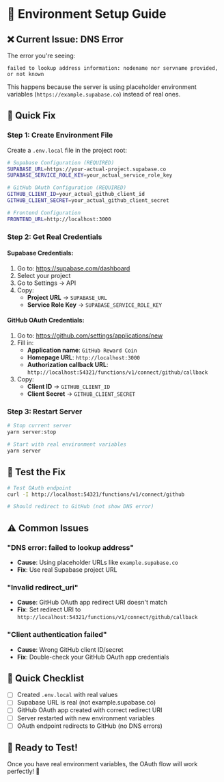 # 🔧 Environment Setup Guide

## ❌ **Current Issue: DNS Error**

The error you're seeing:

```
failed to lookup address information: nodename nor servname provided, or not known
```

This happens because the server is using placeholder environment variables (`https://example.supabase.co`) instead of real ones.

## 🚀 **Quick Fix**

### **Step 1: Create Environment File**

Create a `.env.local` file in the project root:

```bash
# Supabase Configuration (REQUIRED)
SUPABASE_URL=https://your-actual-project.supabase.co
SUPABASE_SERVICE_ROLE_KEY=your_actual_service_role_key

# GitHub OAuth Configuration (REQUIRED)
GITHUB_CLIENT_ID=your_actual_github_client_id
GITHUB_CLIENT_SECRET=your_actual_github_client_secret

# Frontend Configuration
FRONTEND_URL=http://localhost:3000
```

### **Step 2: Get Real Credentials**

#### **Supabase Credentials:**

1. Go to: https://supabase.com/dashboard
2. Select your project
3. Go to Settings → API
4. Copy:
   - **Project URL** → `SUPABASE_URL`
   - **Service Role Key** → `SUPABASE_SERVICE_ROLE_KEY`

#### **GitHub OAuth Credentials:**

1. Go to: https://github.com/settings/applications/new
2. Fill in:
   - **Application name**: `GitHub Reward Coin`
   - **Homepage URL**: `http://localhost:3000`
   - **Authorization callback URL**: `http://localhost:54321/functions/v1/connect/github/callback`
3. Copy:
   - **Client ID** → `GITHUB_CLIENT_ID`
   - **Client Secret** → `GITHUB_CLIENT_SECRET`

### **Step 3: Restart Server**

```bash
# Stop current server
yarn server:stop

# Start with real environment variables
yarn server
```

## 🧪 **Test the Fix**

```bash
# Test OAuth endpoint
curl -I http://localhost:54321/functions/v1/connect/github

# Should redirect to GitHub (not show DNS error)
```

## ⚠️ **Common Issues**

### **"DNS error: failed to lookup address"**

- **Cause**: Using placeholder URLs like `example.supabase.co`
- **Fix**: Use real Supabase project URL

### **"Invalid redirect_uri"**

- **Cause**: GitHub OAuth app redirect URI doesn't match
- **Fix**: Set redirect URI to `http://localhost:54321/functions/v1/connect/github/callback`

### **"Client authentication failed"**

- **Cause**: Wrong GitHub client ID/secret
- **Fix**: Double-check your GitHub OAuth app credentials

## 🎯 **Quick Checklist**

- [ ] Created `.env.local` with real values
- [ ] Supabase URL is real (not example.supabase.co)
- [ ] GitHub OAuth app created with correct redirect URI
- [ ] Server restarted with new environment variables
- [ ] OAuth endpoint redirects to GitHub (no DNS errors)

## 🚀 **Ready to Test!**

Once you have real environment variables, the OAuth flow will work perfectly! 🎉
